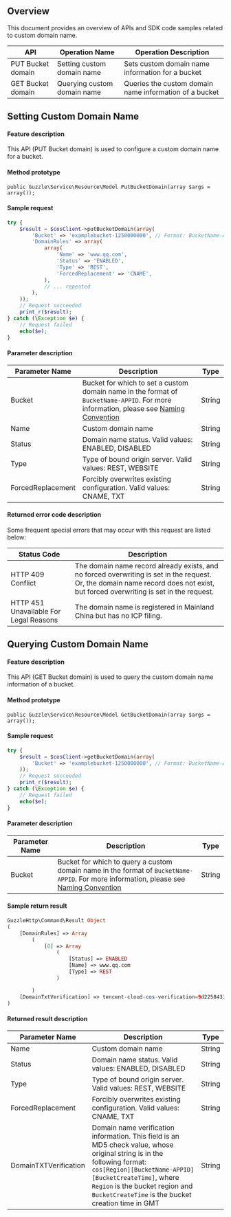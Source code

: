 
## Overview

This document provides an overview of APIs and SDK code samples related to custom domain name.

| API | Operation Name | Operation Description |
| ----------------- | -------------- | -------------------------- |
| PUT Bucket domain    | Setting custom domain name | Sets custom domain name information for a bucket |
| GET Bucket domain | Querying custom domain name | Queries the custom domain name information of a bucket |

## Setting Custom Domain Name

#### Feature description

This API (PUT Bucket domain) is used to configure a custom domain name for a bucket.

#### Method prototype

```
public Guzzle\Service\Resource\Model PutBucketDomain(array $args = array());
```

#### Sample request

```php
try {
    $result = $cosClient->putBucketDomain(array( 
        'Bucket' => 'examplebucket-1250000000', // Format: BucketName-APPID 
        'DomainRules' => array( 
            array( 
                'Name' => 'www.qq.com', 
                'Status' => 'ENABLED', 
                'Type' => 'REST', 
                'ForcedReplacement' => 'CNAME', 
            ),  
            // ... repeated 
        ),  
    )); 
    // Request succeeded
    print_r($result);
} catch (\Exception $e) {
    // Request failed
    echo($e);
}
```

#### Parameter description

| Parameter Name | Description | Type |
| ----------------- | ------------------------------------------------------------ | ------ |
| Bucket            | Bucket for which to set a custom domain name in the format of `BucketName-APPID`. For more information, please see [Naming Convention](https://intl.cloud.tencent.com/document/product/436/13312) | String                                      |
| Name              | Custom domain name                                                   | String |
| Status            | Domain name status. Valid values: ENABLED, DISABLED                     | String |
| Type              | Type of bound origin server. Valid values: REST, WEBSITE                       | String |
| ForcedReplacement | Forcibly overwrites existing configuration. Valid values: CNAME, TXT                    | String |

#### Returned error code description

Some frequent special errors that may occur with this request are listed below:

| Status Code | Description |
| -------------------------------------- | ------------------------------------------------------------ |
| HTTP 409 Conflict                      | The domain name record already exists, and no forced overwriting is set in the request. Or, the domain name record does not exist, but forced overwriting is set in the request. |
| HTTP 451 Unavailable For Legal Reasons | The domain name is registered in Mainland China but has no ICP filing.                          |

## Querying Custom Domain Name

#### Feature description

This API (GET Bucket domain) is used to query the custom domain name information of a bucket.

#### Method prototype

```
public Guzzle\Service\Resource\Model GetBucketDomain(array $args = array());
```

#### Sample request

```php
try {
    $result = $cosClient->getBucketDomain(array( 
        'Bucket' => 'examplebucket-1250000000', // Format: BucketName-APPID
    )); 
    // Request succeeded
    print_r($result);
} catch (\Exception $e) {
    // Request failed
    echo($e);
}
```

#### Parameter description

| Parameter Name | Description | Type |
| -------- | ------------------------------------------------------------ | ------ |
| Bucket   | Bucket for which to query a custom domain name in the format of `BucketName-APPID`. For more information, please see [Naming Convention](https://intl.cloud.tencent.com/document/product/436/13312) | String                                      |

#### Sample return result

```php
GuzzleHttp\Command\Result Object
(
    [DomainRules] => Array
        (
            [0] => Array
                (
                    [Status] => ENABLED
                    [Name] => www.qq.com
                    [Type] => REST
                )

        )
    [DomainTxtVerification] => tencent-cloud-cos-verification=9d2258433b1f38c7dd4b29fe272d2128
)
```

#### Returned result description

| Parameter Name | Description | Type |
| --------------------- | ------------------------------------------------------------ | ------ |
| Name                  | Custom domain name                                                   | String |
| Status            | Domain name status. Valid values: ENABLED, DISABLED                     | String |
| Type              | Type of bound origin server. Valid values: REST, WEBSITE                       | String |
| ForcedReplacement | Forcibly overwrites existing configuration. Valid values: CNAME, TXT                    | String |
| DomainTXTVerification | Domain name verification information. This field is an MD5 check value, whose original string is in the following format: <br>`cos[Region][BucketName-APPID][BucketCreateTime]`, where `Region` is the bucket region and `BucketCreateTime` is the bucket creation time in GMT | String |
